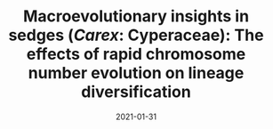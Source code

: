 ---
title: "Macroevolutionary insights in sedges (<I>Carex</I>: Cyperaceae): The effects of rapid chromosome number evolution on lineage diversification"
collection: publications
permalink: /publication/Márquez-Corro et al 2021 JSE
date: 2021-01-31
venue: 'Journal of Systematic and Evolution'
paperurl: '/files/pdf/research/Márquez-Corro et al 2021 JSE.pdf'
link: 'https://doi.org/10.1111/jse.12730'
code: 'http://doi.org/10.5281/zenodo.4450475'
#github: 'https://github.com/jimarcor/...'
#figshare: 'https://figshare.com/...'
citation: '<B>Márquez-Corro JI</B>, Martín-Bravo S, Jiménez-Mejías P, Hipp AL, Spalink D, Naczi RFC, Roalson EH, Luceño M, Escudero M. 2021. &quot;Macroevolutionary insights in sedges (Carex: Cyperaceae): The effects of rapid chromosome number evolution on lineage diversification&quot; <i>Journal of Systematic and Evolution</i> 59(4): 776-790. doi:10.1111/jse.12730'
---